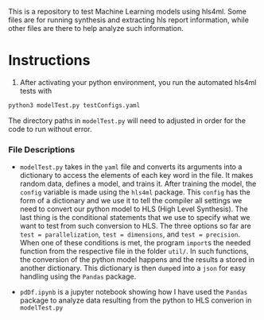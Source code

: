 This is a repository to test Machine Learning models using hls4ml. Some files are for running synthesis and extracting hls report information, while other files are there to help analyze such information.

# Instructions
1. After activating your python environment, you run the automated hls4ml tests with
```bash
python3 modelTest.py testConfigs.yaml
```
The directory paths in `modelTest.py` will need to adjusted in order for the code to run without error.

### File Descriptions

* `modelTest.py` takes in the `yaml` file and converts its arguments into a dictionary to access the elements of each key word in the file. It makes random data, defines a model, and trains it. After training the model, the `config` variable is made using the `hls4ml` package. This `config` has the form of a dictionary and we use it to tell the compiler all settings we need to convert our python model to HLS (High Level Synthesis). The last thing is the conditional statements that we use to specify what we want to test from such conversion to HLS. The three options so far are `test = parallelization`, `test = dimensions`, and `test = precision`. When one of these conditions is met, the program `import`s the needed function from the respective file in the folder `util/`. In such functions, the conversion of the python model happens and the results a stored in another dictionary. This dictionary is then `dump`ed into a `json` for easy handling using the `Pandas` package.

* `pdDf.ipynb` is a jupyter notebook showing how I have used the `Pandas` package to analyze data resulting from the python to HLS converion in `modelTest.py`
